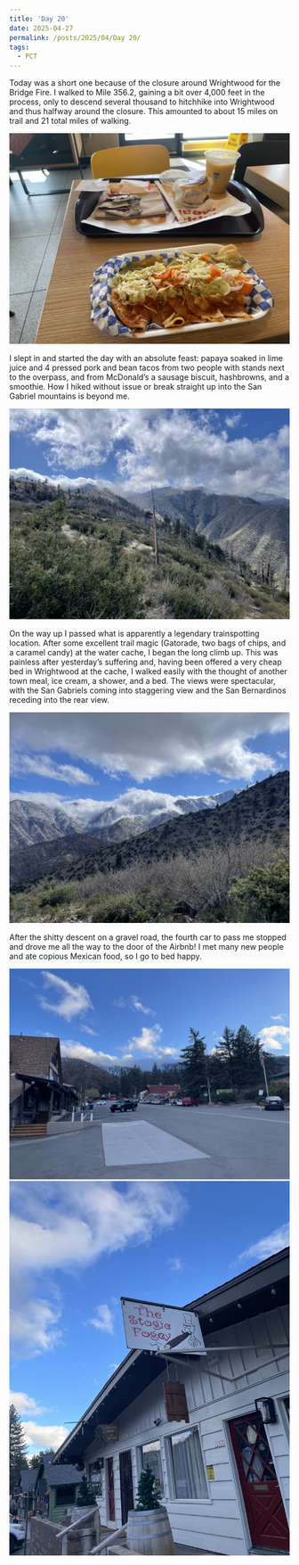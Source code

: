 ```yaml
---
title: 'Day 20'
date: 2025-04-27
permalink: /posts/2025/04/Day 20/
tags:
  - PCT
---
```


Today was a short one because of the closure around Wrightwood for the Bridge Fire. I walked to Mile 356.2, gaining a bit over 4,000 feet in the process, only to descend several thousand to hitchhike into Wrightwood and thus halfway around the closure. This amounted to about 15 miles on trail and 21 total miles of walking.

![feast](/images/IMG_4815.jpeg)

I slept in and started the day with an absolute feast: papaya soaked in lime juice and 4 pressed pork and bean tacos from two people with stands next to the overpass, and from McDonald’s a sausage biscuit, hashbrowns, and a smoothie. How I hiked without issue or break straight up into the San Gabriel mountains is beyond me.

![misty](/images/IMG_4823.jpeg)

On the way up I passed what is apparently a legendary trainspotting location. After some excellent trail magic (Gatorade, two bags of chips, and a caramel candy) at the water cache, I began the long climb up. This was painless after yesterday’s suffering and, having been offered a very cheap bed in Wrightwood at the cache, I walked easily with the thought of another town meal, ice cream, a shower, and a bed. The views were spectacular, with the San Gabriels coming into staggering view and the San Bernardinos receding into the rear view.

![snow](/images/IMG_4825.jpeg)

After the shitty descent on a gravel road, the fourth car to pass me stopped and drove me all the way to the door of the Airbnb! I met many new people and ate copious Mexican food, so I go to bed happy. 

![cute](/images/IMG_4826.jpeg)
![cogae](/images/IMG_4827.jpeg)